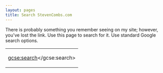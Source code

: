```yaml
---
layout: pages
title: Search StevenCombs.com
---
```


There is probably something you remember seeing on my site; however, you've lost the link. Use this page to search for it. Use standard Google search options.

<table style="border: 0;">
  <tr style="border: 0;">
  <td style="border: 0">

<script>
  (function() {
    var cx = '006409210940588294859:erp-bj2kq1o';
    var gcse = document.createElement('script');
    gcse.type = 'text/javascript';
    gcse.async = true;
    gcse.src = (document.location.protocol == 'https:' ? 'https:' : 'http:') +
        '//www.google.com/cse/cse.js?cx=' + cx;
    var s = document.getElementsByTagName('script')[0];
    s.parentNode.insertBefore(gcse, s);
  })();
</script>
  <gcse:search></gcse:search></td>
